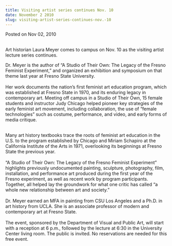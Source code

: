 ```yaml
---
title: Visiting artist series continues Nov. 10
date: November 2 2010
slug: visiting-artist-series-continues-nov.-10
---
```


 



<span class="date">Posted on Nov 02, 2010    </span>
<p><br>
Art historian Laura Meyer comes to campus on Nov. 10 as the
visiting artist lecture series continues.</br></p>
<p>Dr. Meyer is the author of &#x201C;A Studio of Their Own: The Legacy of
the Fresno Feminist Experiment,&#x201D; and organized an exhibition and
symposium on that theme last year at Fresno State University.<br>
<br>
Her work documents the nation&#x2019;s first feminist art education
program, which was established at Fresno State in 1970, and its
enduring legacy in contemporary art. Meeting off campus in a Studio
of Their Own, 15 female students and instructor Judy Chicago helped
pioneer key strategies of the early feminist art movement,
including collaboration, the use of &#x201C;female technologies&#x201D; such as
costume, performance, and video, and early forms of media
critique.</br></br></p>
<p>Many art history textbooks trace the roots of feminist art
education in the U.S. to the program established by Chicago and
Miriam Schapiro at the California Institute of the Arts in 1971,
overlooking its beginnings at Fresno State the previous year.<br>
<br>
&#x201C;A Studio of Their Own: The Legacy of the Fresno Feminist
Experiment&#x201D; highlights previously undocumented painting, sculpture,
photography, film, installation, and performance art produced
during the first year of the Fresno experiment, as well as recent
work by program participants. Together, all helped lay the
groundwork for what one critic has called &#x201C;a whole new relationship
between art and society.&#x201D;<br>
<br>
Dr. Meyer earned an MFA in painting from CSU Los Angeles and a
Ph.D. in art history from UCLA. She is an associate professor of
modern and contemporary art at Fresno State.<br>
<br>
The event, sponsored by the Department of Visual and Public Art,
will start with a reception at 6 p.m., followed by the lecture at
6:30 in the University Center living room. The public is invited.
No reservations are needed for this free event.</br></br></br></br></br></br></p>





 
